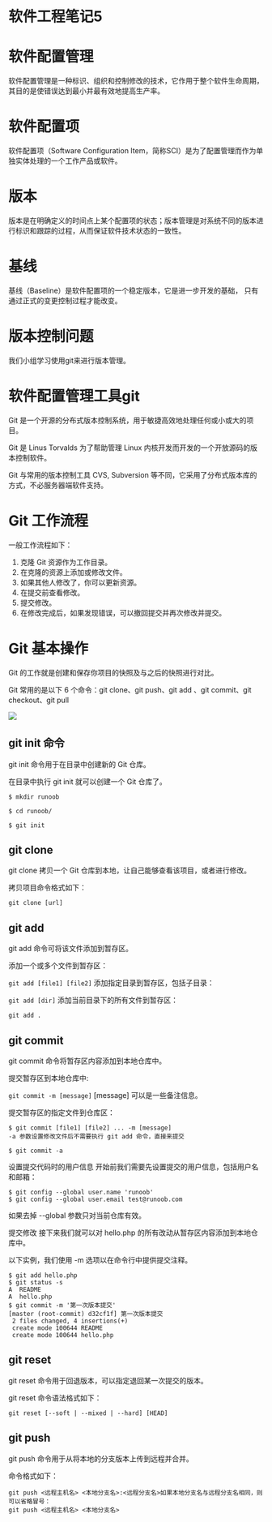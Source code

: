 # 软件工程笔记5

# 软件配置管理

软件配置管理是一种标识、组织和控制修改的技术，它作用于整个软件生命周期，其目的是使错误达到最小并最有效地提高生产率。

# 软件配置项
软件配置项（Software Configuration Item，简称SCI）是为了配置管理而作为单独实体处理的一个工作产品或软件。



# 版本
版本是在明确定义的时间点上某个配置项的状态；版本管理是对系统不同的版本进行标识和跟踪的过程，从而保证软件技术状态的一致性。



# 基线
基线（Baseline）是软件配置项的一个稳定版本，它是进一步开发的基础， 只有通过正式的变更控制过程才能改变。



# 版本控制问题
我们小组学习使用git来进行版本管理。


# 软件配置管理工具git
Git 是一个开源的分布式版本控制系统，用于敏捷高效地处理任何或小或大的项目。

Git 是 Linus Torvalds 为了帮助管理 Linux 内核开发而开发的一个开放源码的版本控制软件。

Git 与常用的版本控制工具 CVS, Subversion 等不同，它采用了分布式版本库的方式，不必服务器端软件支持。

# Git 工作流程


一般工作流程如下：

1. 克隆 Git 资源作为工作目录。
2. 在克隆的资源上添加或修改文件。
3. 如果其他人修改了，你可以更新资源。
4. 在提交前查看修改。
5. 提交修改。
6. 在修改完成后，如果发现错误，可以撤回提交并再次修改并提交。
<!-- 下图展示了 Git 的工作流程： -->

# Git 基本操作
Git 的工作就是创建和保存你项目的快照及与之后的快照进行对比。


Git 常用的是以下 6 个命令：git clone、git push、git add 、git commit、git checkout、git pull

![](https://www.runoob.com/wp-content/uploads/2015/02/git-command.jpg)

## git init 命令
git init 命令用于在目录中创建新的 Git 仓库。

在目录中执行 git init 就可以创建一个 Git 仓库了。

```
$ mkdir runoob

$ cd runoob/

$ git init

```

## git clone
git clone 拷贝一个 Git 仓库到本地，让自己能够查看该项目，或者进行修改。

拷贝项目命令格式如下：

 `git clone [url]`

## git add
git add 命令可将该文件添加到暂存区。

添加一个或多个文件到暂存区：

`git add [file1] [file2]`
添加指定目录到暂存区，包括子目录：

`git add [dir]`
添加当前目录下的所有文件到暂存区：

`git add .`

## git commit
git commit 命令将暂存区内容添加到本地仓库中。

提交暂存区到本地仓库中:

`git commit -m [message]`
[message] 可以是一些备注信息。

提交暂存区的指定文件到仓库区：

```
$ git commit [file1] [file2] ... -m [message]
-a 参数设置修改文件后不需要执行 git add 命令，直接来提交

$ git commit -a

```

设置提交代码时的用户信息
开始前我们需要先设置提交的用户信息，包括用户名和邮箱：
```
$ git config --global user.name 'runoob'
$ git config --global user.email test@runoob.com
```

如果去掉 --global 参数只对当前仓库有效。

提交修改
接下来我们就可以对 hello.php 的所有改动从暂存区内容添加到本地仓库中。

以下实例，我们使用 -m 选项以在命令行中提供提交注释。
```
$ git add hello.php
$ git status -s
A  README
A  hello.php
$ git commit -m '第一次版本提交'
[master (root-commit) d32cf1f] 第一次版本提交
 2 files changed, 4 insertions(+)
 create mode 100644 README
 create mode 100644 hello.php
 ```

## git reset

git reset 命令用于回退版本，可以指定退回某一次提交的版本。

git reset 命令语法格式如下：

`git reset [--soft | --mixed | --hard] [HEAD]`

## git push
git push 命令用于从将本地的分支版本上传到远程并合并。

命令格式如下：
```
git push <远程主机名> <本地分支名>:<远程分支名>如果本地分支名与远程分支名相同，则可以省略冒号：
git push <远程主机名> <本地分支名>
```


